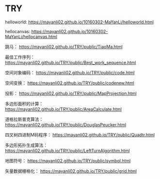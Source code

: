 # TRY

helloworld:
https://mayanli02.github.io/10160302-MaYanLi/helloworld.html

hellocanvas:
https://mayanli02.github.io/10160302-MaYanLi/hellocanvas.html

跳马：
https://mayanli02.github.io/TRY/public/TiaoMa.html

最佳工作序列：
https://mayanli02.github.io/TRY/public/Best_work_sequence.html

空间对象编码：
https://mayanli02.github.io/TRY/public/code.html

空间变换：
https://mayanli02.github.io/TRY/public/codenew.html

投影：
https://mayanli02.github.io/TRY/public/MapProjection.html

多边形面积的计算：
https://mayanli02.github.io/TRY/public/AreaCalculate.html

道格拉斯普克算法：
https://mayanli02.github.io/TRY/public/DouglasPeucker.html

四叉树四进制M码程序：
https://mayanli02.github.io/TRY/public/Quadtr.html

多边形拓扑生成算法：
https://mayanli02.github.io/TRY/public/LeftTurnAlgorithm.html

地图符号：
https://mayanli02.github.io/TRY/public/symbol.html

矢量数据栅格化：
https://mayanli02.github.io/TRY/public/grid.html

